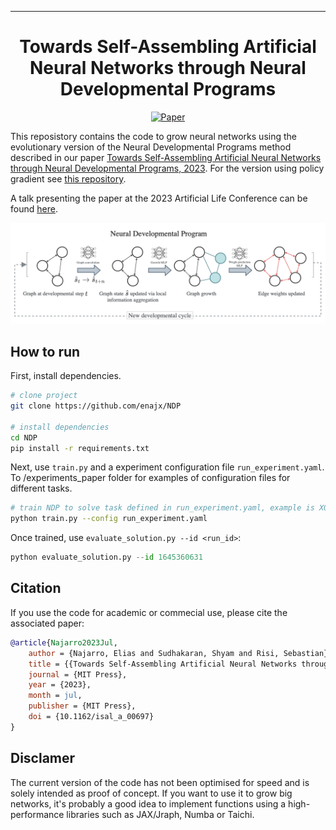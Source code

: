  
---

<div align="center">    
 
# Towards Self-Assembling Artificial Neural Networks through Neural Developmental Programs

[![Paper](https://img.shields.io/badge/paper-arxiv.2307.08197-B31B1B.svg)](https://arxiv.org/abs/2307.08197)

</div>
 
This reposistory contains the code to grow neural networks using the evolutionary version of the Neural Developmental Programs method described in our paper [Towards Self-Assembling Artificial Neural Networks through Neural Developmental Programs, 2023](https://direct.mit.edu/isal/proceedings/isal/35/80/116941). For the version using policy gradient see [this repository](https://github.com/shyamsn97/NDP). 

A talk presenting the paper at the 2023 Artificial Life Conference can be found [here](https://www.youtube.com/watch?v=HG0ahbACTf0). 
<!-- 
<p align="center">
  <img src="images/carsmallest.gif" />
</p> -->
![](images/NDP.png)


## How to run   
First, install dependencies.
```bash
# clone project   
git clone https://github.com/enajx/NDP   

# install dependencies   
cd NDP 
pip install -r requirements.txt
 ```   
 Next, use `train.py` and a experiment configuration file  `run_experiment.yaml`. To /experiments_paper folder for examples of configuration files for different tasks. 
 
 ```bash
# train NDP to solve task defined in run_experiment.yaml, example is XOR gate
python train.py --config run_experiment.yaml
```

Once trained, use `evaluate_solution.py --id <run_id>`:
 ```python
python evaluate_solution.py --id 1645360631
```


## Citation   

If you use the code for academic or commecial use, please cite the associated paper:

```bibtex
@article{Najarro2023Jul,
	author = {Najarro, Elias and Sudhakaran, Shyam and Risi, Sebastian},
	title = {{Towards Self-Assembling Artificial Neural Networks through Neural Developmental Programs}},
	journal = {MIT Press},
	year = {2023},
	month = jul,
	publisher = {MIT Press},
	doi = {10.1162/isal_a_00697}
}
```   

## Disclamer

The current version of the code has not been optimised for speed and is solely intended as proof of concept. If you want to use it to grow big  networks, it's probably a good idea to implement functions using a high-performance libraries such as JAX/Jraph, Numba or Taichi.